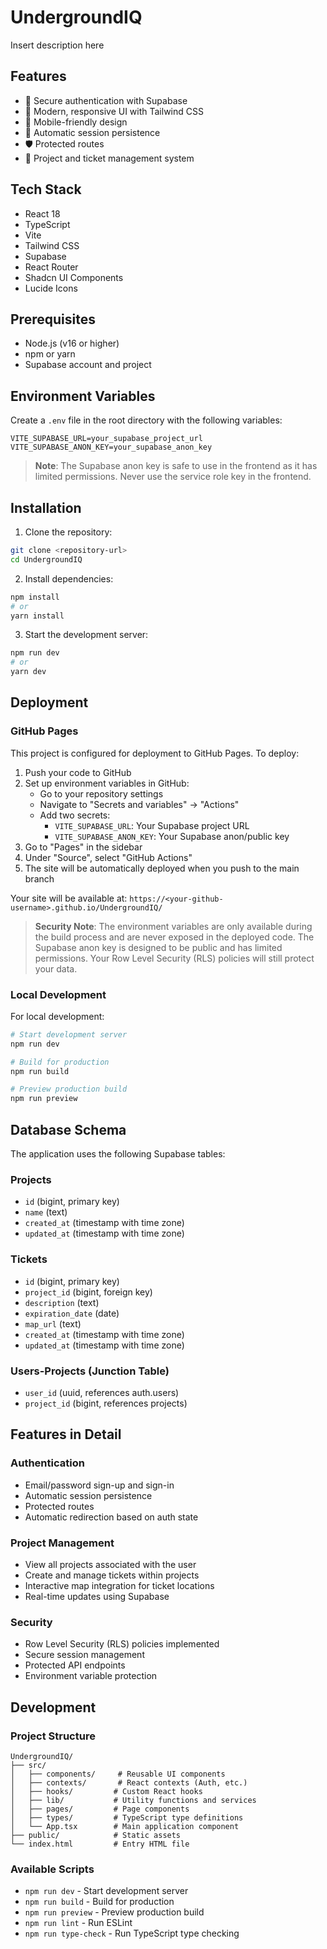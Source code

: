 # UndergroundIQ

Insert description here

## Features

- 🔐 Secure authentication with Supabase
- 🎨 Modern, responsive UI with Tailwind CSS
- 📱 Mobile-friendly design
- 🔄 Automatic session persistence
- 🛡️ Protected routes
- 🎯 Project and ticket management system

## Tech Stack

- React 18
- TypeScript
- Vite
- Tailwind CSS
- Supabase
- React Router
- Shadcn UI Components
- Lucide Icons

## Prerequisites

- Node.js (v16 or higher)
- npm or yarn
- Supabase account and project

## Environment Variables

Create a `.env` file in the root directory with the following variables:

```env
VITE_SUPABASE_URL=your_supabase_project_url
VITE_SUPABASE_ANON_KEY=your_supabase_anon_key
```

> **Note**: The Supabase anon key is safe to use in the frontend as it has limited permissions. Never use the service role key in the frontend.

## Installation

1. Clone the repository:

```bash
git clone <repository-url>
cd UndergroundIQ
```

2. Install dependencies:

```bash
npm install
# or
yarn install
```

3. Start the development server:

```bash
npm run dev
# or
yarn dev
```

## Deployment

### GitHub Pages

This project is configured for deployment to GitHub Pages. To deploy:

1. Push your code to GitHub
2. Set up environment variables in GitHub:
   - Go to your repository settings
   - Navigate to "Secrets and variables" → "Actions"
   - Add two secrets:
     - `VITE_SUPABASE_URL`: Your Supabase project URL
     - `VITE_SUPABASE_ANON_KEY`: Your Supabase anon/public key
3. Go to "Pages" in the sidebar
4. Under "Source", select "GitHub Actions"
5. The site will be automatically deployed when you push to the main branch

Your site will be available at: `https://<your-github-username>.github.io/UndergroundIQ/`

> **Security Note**: The environment variables are only available during the build process and are never exposed in the deployed code. The Supabase anon key is designed to be public and has limited permissions. Your Row Level Security (RLS) policies will still protect your data.

### Local Development

For local development:

```bash
# Start development server
npm run dev

# Build for production
npm run build

# Preview production build
npm run preview
```

## Database Schema

The application uses the following Supabase tables:

### Projects

- `id` (bigint, primary key)
- `name` (text)
- `created_at` (timestamp with time zone)
- `updated_at` (timestamp with time zone)

### Tickets

- `id` (bigint, primary key)
- `project_id` (bigint, foreign key)
- `description` (text)
- `expiration_date` (date)
- `map_url` (text)
- `created_at` (timestamp with time zone)
- `updated_at` (timestamp with time zone)

### Users-Projects (Junction Table)

- `user_id` (uuid, references auth.users)
- `project_id` (bigint, references projects)

## Features in Detail

### Authentication

- Email/password sign-up and sign-in
- Automatic session persistence
- Protected routes
- Automatic redirection based on auth state

### Project Management

- View all projects associated with the user
- Create and manage tickets within projects
- Interactive map integration for ticket locations
- Real-time updates using Supabase

### Security

- Row Level Security (RLS) policies implemented
- Secure session management
- Protected API endpoints
- Environment variable protection

## Development

### Project Structure

```
UndergroundIQ/
├── src/
│   ├── components/     # Reusable UI components
│   ├── contexts/       # React contexts (Auth, etc.)
│   ├── hooks/         # Custom React hooks
│   ├── lib/           # Utility functions and services
│   ├── pages/         # Page components
│   ├── types/         # TypeScript type definitions
│   └── App.tsx        # Main application component
├── public/            # Static assets
└── index.html         # Entry HTML file
```

### Available Scripts

- `npm run dev` - Start development server
- `npm run build` - Build for production
- `npm run preview` - Preview production build
- `npm run lint` - Run ESLint
- `npm run type-check` - Run TypeScript type checking
